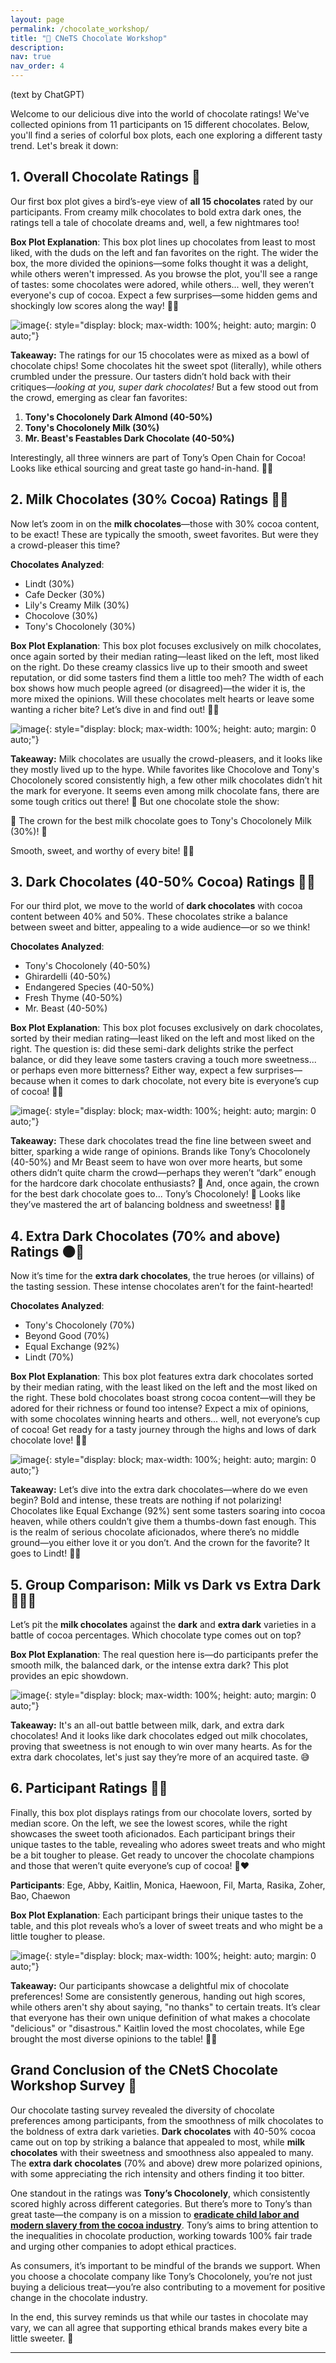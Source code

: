 ```yaml
---
layout: page
permalink: /chocolate_workshop/
title: "🍫 CNeTS Chocolate Workshop"
description:
nav: true
nav_order: 4
---
```

(text by ChatGPT)

Welcome to our delicious dive into the world of chocolate ratings! We've collected opinions from 11 participants on 15 different chocolates. Below, you'll find a series of colorful box plots, each one exploring a different tasty trend. Let's break it down:

## 1. **Overall Chocolate Ratings** 🍫

Our first box plot gives a bird’s-eye view of **all 15 chocolates** rated by our participants. From creamy milk chocolates to bold extra dark ones, the ratings tell a tale of chocolate dreams and, well, a few nightmares too!

**Box Plot Explanation**: This box plot lines up chocolates from least to most liked, with the duds on the left and fan favorites on the right. The wider the box, the more divided the opinions—some folks thought it was a delight, while others weren't impressed. As you browse the plot, you'll see a range of tastes: some chocolates were adored, while others... well, they weren’t everyone's cup of cocoa. Expect a few surprises—some hidden gems and shockingly low scores along the way! 🍫🎉
  
![image](https://github.com/user-attachments/assets/7b2a2181-c84c-47c2-9be5-ef1420a34ad7){: style="display: block; max-width: 100%; height: auto; margin: 0 auto;"}

**Takeaway:** The ratings for our 15 chocolates were as mixed as a bowl of chocolate chips! Some chocolates hit the sweet spot (literally), while others crumbled under the pressure. Our tasters didn’t hold back with their critiques—*looking at you, super dark chocolates!* But a few stood out from the crowd, emerging as clear fan favorites:  

1. **Tony's Chocolonely Dark Almond (40-50%)**  
2. **Tony's Chocolonely Milk (30%)**  
3. **Mr. Beast's Feastables Dark Chocolate (40-50%)**  

Interestingly, all three winners are part of Tony’s Open Chain for Cocoa! Looks like ethical sourcing and great taste go hand-in-hand. 🍫👏

## 2. **Milk Chocolates (30% Cocoa) Ratings** 🥛🍫

Now let’s zoom in on the **milk chocolates**—those with 30% cocoa content, to be exact! These are typically the smooth, sweet favorites. But were they a crowd-pleaser this time?

**Chocolates Analyzed**: 
  - Lindt (30%)
  - Cafe Decker (30%)
  - Lily's Creamy Milk (30%)
  - Chocolove (30%)
  - Tony's Chocolonely (30%)
  
**Box Plot Explanation**: This box plot focuses exclusively on milk chocolates, once again sorted by their median rating—least liked on the left, most liked on the right. Do these creamy classics live up to their smooth and sweet reputation, or did some tasters find them a little too meh? The width of each box shows how much people agreed (or disagreed)—the wider it is, the more mixed the opinions. Will these chocolates melt hearts or leave some wanting a richer bite? Let’s dive in and find out! 🍫✨

![image](https://github.com/user-attachments/assets/e00d3185-719f-4018-ad70-28dae588f50d){: style="display: block; max-width: 100%; height: auto; margin: 0 auto;"}

**Takeaway:** Milk chocolates are usually the crowd-pleasers, and it looks like they mostly lived up to the hype. While favorites like Chocolove and Tony's Chocolonely scored consistently high, a few other milk chocolates didn’t hit the mark for everyone. It seems even among milk chocolate fans, there are some tough critics out there! 🧐 But one chocolate stole the show:

🥇 The crown for the best milk chocolate goes to Tony's Chocolonely Milk (30%)! 🎉

Smooth, sweet, and worthy of every bite! 🍫👑

## 3. **Dark Chocolates (40-50% Cocoa) Ratings** 🍫✨

For our third plot, we move to the world of **dark chocolates** with cocoa content between 40% and 50%. These chocolates strike a balance between sweet and bitter, appealing to a wide audience—or so we think!

**Chocolates Analyzed**:
  - Tony's Chocolonely (40-50%)
  - Ghirardelli (40-50%)
  - Endangered Species (40-50%)
  - Fresh Thyme (40-50%)
  - Mr. Beast (40-50%)
  
**Box Plot Explanation**: This box plot focuses exclusively on dark chocolates, sorted by their median rating—least liked on the left and most liked on the right. The question is: did these semi-dark delights strike the perfect balance, or did they leave some tasters craving a touch more sweetness... or perhaps even more bitterness? Either way, expect a few surprises—because when it comes to dark chocolate, not every bite is everyone’s cup of cocoa! 🍫😋

![image](https://github.com/user-attachments/assets/d7b23cf9-489d-494f-bdda-ec6a45a48162){: style="display: block; max-width: 100%; height: auto; margin: 0 auto;"}

**Takeaway:** These dark chocolates tread the fine line between sweet and bitter, sparking a wide range of opinions. Brands like Tony’s Chocolonely (40-50%) and Mr Beast seem to have won over more hearts, but some others didn’t quite charm the crowd—perhaps they weren’t “dark” enough for the hardcore dark chocolate enthusiasts? 🧐 And, once again, the crown for the best dark chocolate goes to... Tony’s Chocolonely! 🎉 Looks like they’ve mastered the art of balancing boldness and sweetness! 🍫👑

## 4. **Extra Dark Chocolates (70% and above) Ratings** 🌑🍫

Now it’s time for the **extra dark chocolates**, the true heroes (or villains) of the tasting session. These intense chocolates aren’t for the faint-hearted!

**Chocolates Analyzed**:
  - Tony's Chocolonely (70%)
  - Beyond Good (70%)
  - Equal Exchange (92%)
  - Lindt (70%)
  
**Box Plot Explanation**: This box plot features extra dark chocolates sorted by their median rating, with the least liked on the left and the most liked on the right. These bold chocolates boast strong cocoa content—will they be adored for their richness or found too intense? Expect a mix of opinions, with some chocolates winning hearts and others... well, not everyone’s cup of cocoa! Get ready for a tasty journey through the highs and lows of dark chocolate love! 🍫✨

![image](https://github.com/user-attachments/assets/7a64e62f-d752-4497-8c16-ce6d0c99b30d){: style="display: block; max-width: 100%; height: auto; margin: 0 auto;"}

**Takeaway:** Let’s dive into the extra dark chocolates—where do we even begin? Bold and intense, these treats are nothing if not polarizing! Chocolates like Equal Exchange (92%) sent some tasters soaring into cocoa heaven, while others couldn’t give them a thumbs-down fast enough. This is the realm of serious chocolate aficionados, where there’s no middle ground—you either love it or you don’t. And the crown for the favorite? It goes to Lindt! 🍫👑

## 5. **Group Comparison: Milk vs Dark vs Extra Dark** 🍶🌑🍫

Let’s pit the **milk chocolates** against the **dark** and **extra dark** varieties in a battle of cocoa percentages. Which chocolate type comes out on top?

**Box Plot Explanation**: The real question here is—do participants prefer the smooth milk, the balanced dark, or the intense extra dark? This plot provides an epic showdown.

![image](https://github.com/user-attachments/assets/b14b3557-ae0b-4098-b4d9-43c32346d5b8){: style="display: block; max-width: 100%; height: auto; margin: 0 auto;"}

**Takeaway:** It's an all-out battle between milk, dark, and extra dark chocolates! And it looks like dark chocolates edged out milk chocolates, proving that sweetness is not enough to win over many hearts. As for the extra dark chocolates, let's just say they’re more of an acquired taste. 😅

## 6. **Participant Ratings** 👥🍫

Finally, this box plot displays ratings from our chocolate lovers, sorted by median score. On the left, we see the lowest scores, while the right showcases the sweet tooth aficionados. Each participant brings their unique tastes to the table, revealing who adores sweet treats and who might be a bit tougher to please. Get ready to uncover the chocolate champions and those that weren’t quite everyone’s cup of cocoa! 🍫❤️

**Participants**: Ege, Abby, Kaitlin, Monica, Haewoon, Fil, Marta, Rasika, Zoher, Bao, Chaewon
  
**Box Plot Explanation**: Each participant brings their unique tastes to the table, and this plot reveals who’s a lover of sweet treats and who might be a little tougher to please.

![image](https://github.com/user-attachments/assets/0bee1751-3116-42e5-908b-1f80e06c26dc){: style="display: block; max-width: 100%; height: auto; margin: 0 auto;"}

**Takeaway:** Our participants showcase a delightful mix of chocolate preferences! Some are consistently generous, handing out high scores, while others aren't shy about saying, "no thanks" to certain treats. It’s clear that everyone has their own unique definition of what makes a chocolate "delicious" or "disastrous." Kaitlin loved the most chocolates, while Ege brought the most diverse opinions to the table! 🍫✨

## **Grand Conclusion of the CNetS Chocolate Workshop Survey** 🍫

Our chocolate tasting survey revealed the diversity of chocolate preferences among participants, from the smoothness of milk chocolates to the boldness of extra dark varieties. **Dark chocolates** with 40-50% cocoa came out on top by striking a balance that appealed to most, while **milk chocolates** with their sweetness and smoothness also appealed to many. The **extra dark chocolates** (70% and above) drew more polarized opinions, with some appreciating the rich intensity and others finding it too bitter.

One standout in the ratings was **Tony’s Chocolonely**, which consistently scored highly across different categories. But there’s more to Tony’s than great taste—the company is on a mission to **[eradicate child labor and modern slavery from the cocoa industry](https://us.tonyschocolonely.com/pages/our-promise)**. Tony’s aims to bring attention to the inequalities in chocolate production, working towards 100% fair trade and urging other companies to adopt ethical practices.

As consumers, it’s important to be mindful of the brands we support. When you choose a chocolate company like Tony’s Chocolonely, you’re not just buying a delicious treat—you’re also contributing to a movement for positive change in the chocolate industry.

In the end, this survey reminds us that while our tastes in chocolate may vary, we can all agree that supporting ethical brands makes every bite a little sweeter. 🍫

---
